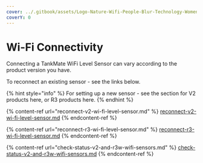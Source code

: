 ```yaml
---
cover: ../.gitbook/assets/Logo-Nature-Wifi-People-Blur-Technology-Women-2564502.jpg
coverY: 0
---
```


# Wi-Fi Connectivity

Connecting a TankMate WiFi Level Sensor can vary according to the product version you have.&#x20;

To reconnect an existing sensor - see the links below.

{% hint style="info" %}
For setting up a new sensor - see the section for V2 products here, or R3 products here.
{% endhint %}

{% content-ref url="reconnect-v2-wi-fi-level-sensor.md" %}
[reconnect-v2-wi-fi-level-sensor.md](reconnect-v2-wi-fi-level-sensor.md)
{% endcontent-ref %}

{% content-ref url="reconnect-r3-wi-fi-level-sensor.md" %}
[reconnect-r3-wi-fi-level-sensor.md](reconnect-r3-wi-fi-level-sensor.md)
{% endcontent-ref %}

{% content-ref url="check-status-v2-and-r3w-wifi-sensors.md" %}
[check-status-v2-and-r3w-wifi-sensors.md](check-status-v2-and-r3w-wifi-sensors.md)
{% endcontent-ref %}
